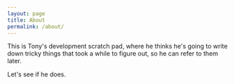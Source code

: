 ```yaml
---
layout: page
title: About
permalink: /about/
---
```


This is Tony's development scratch pad, where he thinks he's going to write down
tricky things that took a while to figure out, so he can refer to them later.

Let's see if he does.

